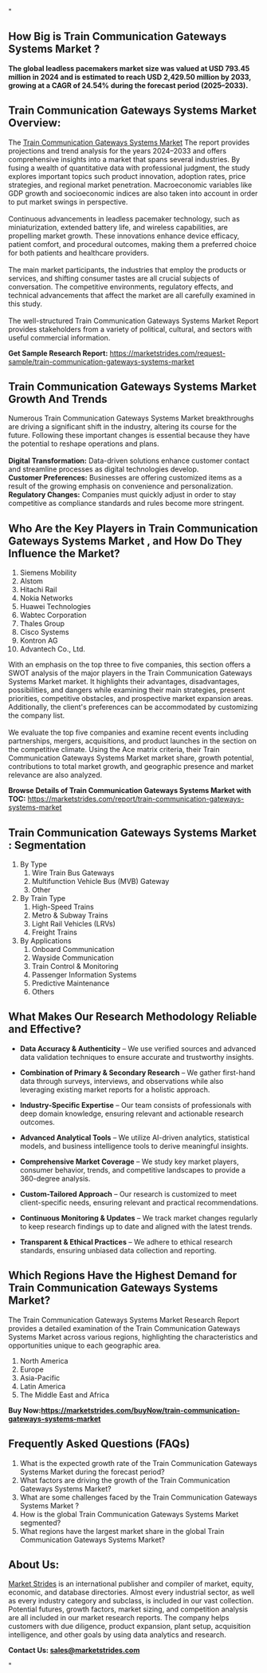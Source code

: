 "<h2>How Big is Train Communication Gateways Systems Market ?</h2>
<p><strong>The global leadless pacemakers market size was valued at USD 793.45 million in 2024 and is estimated to reach USD 2,429.50 million by 2033, growing at a CAGR of  24.54% during the forecast period (2025–2033).</strong></p>
<h2>Train Communication Gateways Systems Market Overview:</h2>
<p>The <a href=https://marketstrides.com/report/train-communication-gateways-systems-market>Train Communication Gateways Systems Market</a> The report provides projections and trend analysis for the years 2024–2033 and offers comprehensive insights into a market that spans several industries. By fusing a wealth of quantitative data with professional judgment, the study explores important topics such product innovation, adoption rates, price strategies, and regional market penetration. Macroeconomic variables like GDP growth and socioeconomic indices are also taken into account in order to put market swings in perspective. <br /> <br />Continuous advancements in leadless pacemaker technology, such as miniaturization, extended battery life, and wireless capabilities, are propelling market growth. These innovations enhance device efficacy, patient comfort, and procedural outcomes, making them a preferred choice for both patients and healthcare providers.<br /> <br />The main market participants, the industries that employ the products or services, and shifting consumer tastes are all crucial subjects of conversation. The competitive environments, regulatory effects, and technical advancements that affect the market are all carefully examined in this study. <br /> <br />The well-structured Train Communication Gateways Systems Market Report provides stakeholders from a variety of political, cultural, and sectors with useful commercial information.</p>
<p><strong>Get Sample Research Report:</strong> <a href=https://marketstrides.com/request-sample/train-communication-gateways-systems-market>https://marketstrides.com/request-sample/train-communication-gateways-systems-market</a></p>
<h2>Train Communication Gateways Systems Market Growth And Trends</h2>
<p>Numerous Train Communication Gateways Systems Market breakthroughs are driving a significant shift in the industry, altering its course for the future. Following these important changes is essential because they have the potential to reshape operations and plans.<br /><br /><strong>Digital Transformation:</strong> Data-driven solutions enhance customer contact and streamline processes as digital technologies develop. <br /><strong>Customer Preferences:</strong> Businesses are offering customized items as a result of the growing emphasis on convenience and personalization. <br /><strong>Regulatory Changes:</strong> Companies must quickly adjust in order to stay competitive as compliance standards and rules become more stringent.</p>
<h2>Who Are the Key Players in Train Communication Gateways Systems Market , and How Do They Influence the Market?</h2>
<p><ol>
<li>Siemens Mobility</li>
<li>Alstom</li>
<li>Hitachi Rail</li>
<li>Nokia Networks</li>
<li>Huawei Technologies</li>
<li>Wabtec Corporation</li>
<li>Thales Group</li>
<li>Cisco Systems</li>
<li>Kontron AG</li>
<li>Advantech Co., Ltd.</li>
</ol></p>
<p>With an emphasis on the top three to five companies, this section offers a SWOT analysis of the major players in the Train Communication Gateways Systems Market market. It highlights their advantages, disadvantages, possibilities, and dangers while examining their main strategies, present priorities, competitive obstacles, and prospective market expansion areas. Additionally, the client's preferences can be accommodated by customizing the company list. <br /> <br />We evaluate the top five companies and examine recent events including partnerships, mergers, acquisitions, and product launches in the section on the competitive climate. Using the Ace matrix criteria, their Train Communication Gateways Systems Market market share, growth potential, contributions to total market growth, and geographic presence and market relevance are also analyzed.</p>
<p><strong>Browse Details of Train Communication Gateways Systems Market with TOC:</strong> <a href=https://marketstrides.com/report/train-communication-gateways-systems-market>https://marketstrides.com/report/train-communication-gateways-systems-market</a></p>
<h2>Train Communication Gateways Systems Market : Segmentation</h2>
<p><ol>
<li>By Type
<ol>
<li>Wire Train Bus Gateways</li>
<li>Multifunction Vehicle Bus (MVB) Gateway</li>
<li>Other</li>
</ol>
</li>
<li>By Train Type
<ol>
<li>High-Speed Trains</li>
<li>Metro &amp; Subway Trains</li>
<li>Light Rail Vehicles (LRVs)</li>
<li>Freight Trains</li>
</ol>
</li>
<li>By Applications
<ol>
<li>Onboard Communication</li>
<li>Wayside Communication</li>
<li>Train Control &amp; Monitoring</li>
<li>Passenger Information Systems</li>
<li>Predictive Maintenance</li>
<li>Others</li>
</ol>
</li>
</ol></p>
<h2>What Makes Our Research Methodology Reliable and Effective?</h2>
<ul>
<li>
<p><strong>Data Accuracy &amp; Authenticity</strong> – We use verified sources and advanced data validation techniques to ensure accurate and trustworthy insights.</p>
</li>
<li>
<p><strong>Combination of Primary &amp; Secondary Research</strong> – We gather first-hand data through surveys, interviews, and observations while also leveraging existing market reports for a holistic approach.</p>
</li>
<li>
<p><strong>Industry-Specific Expertise</strong> – Our team consists of professionals with deep domain knowledge, ensuring relevant and actionable research outcomes.</p>
</li>
<li>
<p><strong>Advanced Analytical Tools</strong> – We utilize AI-driven analytics, statistical models, and business intelligence tools to derive meaningful insights.</p>
</li>
<li>
<p><strong>Comprehensive Market Coverage</strong> – We study key market players, consumer behavior, trends, and competitive landscapes to provide a 360-degree analysis.</p>
</li>
<li>
<p><strong>Custom-Tailored Approach</strong> – Our research is customized to meet client-specific needs, ensuring relevant and practical recommendations.</p>
</li>
<li>
<p><strong>Continuous Monitoring &amp; Updates</strong> – We track market changes regularly to keep research findings up to date and aligned with the latest trends.</p>
</li>
<li>
<p><strong>Transparent &amp; Ethical Practices</strong> – We adhere to ethical research standards, ensuring unbiased data collection and reporting.</p>
</li>
</ul>
<h2>Which Regions Have the Highest Demand for Train Communication Gateways Systems Market? </h2>
<p>The Train Communication Gateways Systems Market Research Report provides a detailed examination of the Train Communication Gateways Systems Market across various regions, highlighting the characteristics and opportunities unique to each geographic area.</p>
<p><ol>
<li>North America</li>
<li>Europe</li>
<li>Asia-Pacific</li>
<li>Latin America</li>
<li>The Middle East and Africa</li>
</ol></p>
<p><strong>Buy Now:<a href=https://marketstrides.com/buyNow/train-communication-gateways-systems-market?price=single_price>https://marketstrides.com/buyNow/train-communication-gateways-systems-market</a></strong></p>
<h2>Frequently Asked Questions (FAQs)</h2>
<ol>
<li>What is the expected growth rate of the Train Communication Gateways Systems Market during the forecast period?</li>
<li>What factors are driving the growth of the Train Communication Gateways Systems Market?</li>
<li>What are some challenges faced by the Train Communication Gateways Systems Market ?</li>
<li>How is the global Train Communication Gateways Systems Market segmented?</li>
<li>What regions have the largest market share in the global Train Communication Gateways Systems Market?</li>
</ol>
<h2>About Us:</h2>
<p><a href=https://marketstrides.com/>Market Strides</a> is an international publisher and compiler of market, equity, economic, and database directories. Almost every industrial sector, as well as every industry category and subclass, is included in our vast collection. Potential futures, growth factors, market sizing, and competition analysis are all included in our market research reports. The company helps customers with due diligence, product expansion, plant setup, acquisition intelligence, and other goals by using data analytics and research.</p>
<p><strong>Contact Us: <a href=mailto:sales@marketstrides.com>sales@marketstrides.com</a></strong></p>"
